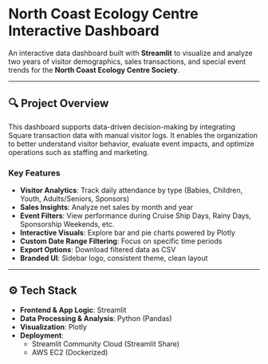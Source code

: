 # North Coast Ecology Centre Interactive Dashboard

An interactive data dashboard built with **Streamlit** to visualize and analyze two years of visitor demographics, sales transactions, and special event trends for the **North Coast Ecology Centre Society**.

---

## 🔍 Project Overview

This dashboard supports data-driven decision-making by integrating Square transaction data with manual visitor logs. It enables the organization to better understand visitor behavior, evaluate event impacts, and optimize operations such as staffing and marketing.

### Key Features

- **Visitor Analytics**: Track daily attendance by type (Babies, Children, Youth, Adults/Seniors, Sponsors)
- **Sales Insights**: Analyze net sales by month and year
- **Event Filters**: View performance during Cruise Ship Days, Rainy Days, Sponsorship Weekends, etc.
- **Interactive Visuals**: Explore bar and pie charts powered by Plotly
- **Custom Date Range Filtering**: Focus on specific time periods
- **Export Options**: Download filtered data as CSV
- **Branded UI**: Sidebar logo, consistent theme, clean layout

---

## ⚙️ Tech Stack

- **Frontend & App Logic**: Streamlit
- **Data Processing & Analysis**: Python (Pandas)
- **Visualization**: Plotly
- **Deployment**:
  - Streamlit Community Cloud (Streamlit Share)
  - AWS EC2 (Dockerized)
